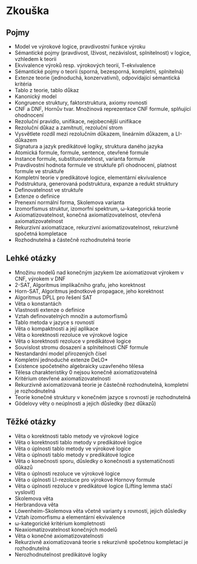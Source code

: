 # Zkouška

## Pojmy

- Model ve výrokové logice, pravdivostní funkce výroku
- Sémantické pojmy (pravdivost, lživost, nezávislost, splnitelnost) v logice, vzhledem k teorii
- Ekvivalence výroků resp. výrokových teorií, T-ekvivalence
- Sémantické pojmy o teorii (sporná, bezesporná, kompletní, splnitelná)
- Extenze teorie (jednoduchá, konzervativní), odpovídající sémantická kritéria
- Tablo z teorie, tablo důkaz
- Kanonický model
- Kongruence struktury, faktorstruktura, axiomy rovnosti
- CNF a DNF, Hornův tvar. Množinová reprezentace CNF formule, splňující ohodnocení
- Rezoluční pravidlo, unifikace, nejobecnější unifikace
- Rezoluční důkaz a zamítnutí, rezoluční strom
- Vysvětlete rozdíl mezi rezolučním důkazem, lineárním důkazem, a LI-důkazem
- Signatura a jazyk predikátové logiky, struktura daného jazyka
- Atomická formule, formule, sentence, otevřené formule
- Instance formule, substituovatelnost, varianta formule
- Pravdivostní hodnota formule ve struktuře při ohodnocení, platnost formule ve struktuře
- Kompletní teorie v predikátové logice, elementární ekvivalence
- Podstruktura, generovaná podstruktura, expanze a redukt struktury
- Definovatelnost ve struktuře
- Extenze o definice
- Prenexní normální forma, Skolemova varianta
- Izomorfismus struktur, izomorfní spektrum, ω-kategorická teorie
- Axiomatizovatelnost, konečná axiomatizovatelnost, otevřená axiomatizovatelnost
- Rekurzivní axiomatizace, rekurzivní axiomatizovatelnost, rekurzivně spočetná kompletace
- Rozhodnutelná a částečně rozhodnutelná teorie

## Lehké otázky

- Množinu modelů nad konečným jazykem lze axiomatizovat výrokem v CNF, výrokem v DNF
- 2-SAT, Algoritmus implikačního grafu, jeho korektnost
- Horn-SAT, Algoritmus jednotkové propagace, jeho korektnost
- Algoritmus DPLL pro řešení SAT
- Věta o konstantách
- Vlastnosti extenze o definice
- Vztah definovatelných množin a automorfismů
- Tablo metoda v jazyce s rovností
- Věta o kompaktnosti a její aplikace
- Věta o korektnosti rezoluce ve výrokové logice
- Věta o korektnosti rezoluce v predikátové logice
- Souvislost stromu dosazení a splnitelnosti CNF formule
- Nestandardní model přirozených čísel
- Kompletní jednoduché extenze DeLO*
- Existence spočetného algebraicky uzavřeného tělesa
- Tělesa charakteristiky 0 nejsou konečně axiomatizovatelná
- Kritérium otevřené axiomatizovatelnosti
- Rekurzivně axiomatizovaná teorie je částečně rozhodnutelná, kompletní je rozhodnutelná
- Teorie konečné struktury v konečném jazyce s rovností je rozhodnutelná
- Gödelovy věty o neúplnosti a jejich důsledky (bez důkazů)

## Těžké otázky

- Věta o korektnosti tablo metody ve výrokové logice
- Věta o korektnosti tablo metody v predikátové logice
- Věta o úplnosti tablo metody ve výrokové logice
- Věta o úplnosti tablo metody v predikátové logice
- Věta o konečnosti sporu, důsledky o konečnosti a systematičnosti důkazů
- Věta o úplnosti rezoluce ve výrokové logice
- Věta o úplnosti LI-rezoluce pro výrokové Hornovy formule
- Věta o úplnosti rezoluce v predikátové logice (Lifting lemma stačí vyslovit)
- Skolemova věta
- Herbrandova věta
- Löwenheim-Skolemova věta včetně varianty s rovností, jejich důsledky
- Vztah izomorfismu a elementární ekvivalence
- ω-kategorické kritérium kompletnosti
- Neaxiomatizovatelnost konečných modelů
- Věta o konečné axiomatizovatelnosti
- Rekurzivně axiomatizovaná teorie s rekurzivně spočetnou kompletací je rozhodnutelná
- Nerozhodnutelnost predikátové logiky
